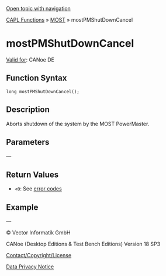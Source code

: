[Open topic with navigation](../../../../../CANoeDEFamily.htm#Topics/CAPLFunctions/MOST/Functions/CAPLfunctionMOSTPMShutDownCancel.md)

[CAPL Functions](../../CAPLfunctions.md) » [MOST](../CAPLfunctionsMOSTOverview.md) » mostPMShutDownCancel

# mostPMShutDownCancel

[Valid for](../../../Shared/FeatureAvailability.md):  CANoe DE

## Function Syntax

```
long mostPMShutDownCancel();
```

## Description

Aborts shutdown of the system by the MOST PowerMaster.

## Parameters

—

## Return Values

- `<0`: See [error codes](../CAPLfunctionsMOSTErrorCodes.md)

## Example

—

© Vector Informatik GmbH

CANoe (Desktop Editions & Test Bench Editions) Version 18 SP3

[Contact/Copyright/License](../../../Shared/ContactCopyrightLicense.md)

[Data Privacy Notice](https://www.vector.com/int/en/company/get-info/privacy-policy/)